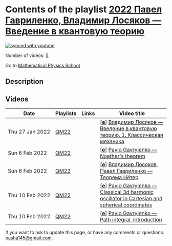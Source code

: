 # Contents of the playlist [2022 Павел Гавриленко, Владимир Лосяков — Введение в квантовую теорию](https://www.youtube.com/playlist?list=PLLGkFbxve672lLaoCCKxU0UZbQXbH9lEz)

[![synced with youtube](https://img.shields.io/github/last-commit/mathphysschool/mathphysschool.github.io/autoupdate1?label=synced%20with%20youtube)](https://github.com/mathphysschool/mathphysschool.github.io/commits/autoupdate1)

Number of videos: [5](#videos)

Go to [Mathematical Physics School](../README.md)

## Description



## Videos

|Date|Playlists|Links|Video title|
|---|---|---|---|
| Thu&nbsp;27&nbsp;Jan&nbsp;2022 | [QM22](../playlists/QM22 "2022 Павел Гавриленко, Владимир Лосяков — Введение в квантовую теорию") |  | [[**e**](https://studio.youtube.com/video/q_kBcsAsjXQ/edit "Edit")] [Владимир Лосяков — Введение в квантовую теорию. 1. Классическая механика](https://www.youtube.com/watch?v=q_kBcsAsjXQ&list=PLLGkFbxve672lLaoCCKxU0UZbQXbH9lEz) |
| Sun&nbsp;6&nbsp;Feb&nbsp;2022 | [QM22](../playlists/QM22 "2022 Павел Гавриленко, Владимир Лосяков — Введение в квантовую теорию") |  | [[**e**](https://studio.youtube.com/video/VVLYvcEdQaY/edit "Edit")] [Pavlo Gavrylenko — Noether's theorem](https://www.youtube.com/watch?v=VVLYvcEdQaY&list=PLLGkFbxve672lLaoCCKxU0UZbQXbH9lEz) |
| Sun&nbsp;6&nbsp;Feb&nbsp;2022 | [QM22](../playlists/QM22 "2022 Павел Гавриленко, Владимир Лосяков — Введение в квантовую теорию") |  | [[**e**](https://studio.youtube.com/video/oPtbGmRcJ_s/edit "Edit")] [Владимир Лосяков, Павел Гавриленко — Теорема Нётер](https://www.youtube.com/watch?v=oPtbGmRcJ_s&list=PLLGkFbxve672lLaoCCKxU0UZbQXbH9lEz) |
| Thu&nbsp;10&nbsp;Feb&nbsp;2022 | [QM22](../playlists/QM22 "2022 Павел Гавриленко, Владимир Лосяков — Введение в квантовую теорию") |  | [[**e**](https://studio.youtube.com/video/pC3afTltQ-s/edit "Edit")] [Pavlo Gavrylenko — Classical 3d harmonic oscillator in Cartesian and spherical coordinates](https://www.youtube.com/watch?v=pC3afTltQ-s&list=PLLGkFbxve672lLaoCCKxU0UZbQXbH9lEz) |
| Thu&nbsp;10&nbsp;Feb&nbsp;2022 | [QM22](../playlists/QM22 "2022 Павел Гавриленко, Владимир Лосяков — Введение в квантовую теорию") |  | [[**e**](https://studio.youtube.com/video/hHNJK8IKmB0/edit "Edit")] [Pavlo Gavrylenko — Path integral. Introduction](https://www.youtube.com/watch?v=hHNJK8IKmB0&list=PLLGkFbxve672lLaoCCKxU0UZbQXbH9lEz) |


 If you want to ask to update this page, or have any comments or questions: <pasha145@gmail.com>.